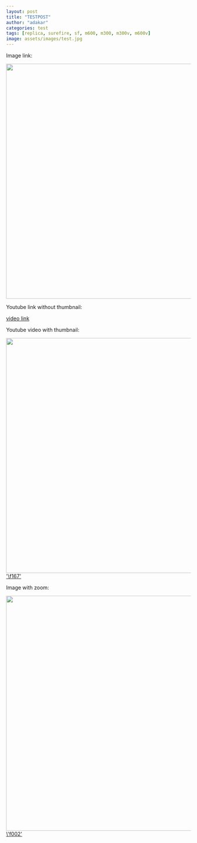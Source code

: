 ```yaml
---
layout: post
title: "TESTPOST"
author: "adakar"
categories: test
tags: [replica, surefire, sf, m600, m300, m300v, m600v]
image: assets/images/test.jpg
---
```


Image link:

[<img class="magnify" src="{{site.baseurl}}assets/images/PeltorWiring.png" width="640"/>]({{site.baseurl}}assets/images/PeltorWiring.png)


Youtube link without thumbnail:

[video link](https://youtu.be/aowfiOAUJhY)

Youtube video with thumbnail:
<div class="video-thumbnail">
  <a href="https://youtu.be/aowfiOAUJhY">
	<img src="https://i.ytimg.com/vi/aowfiOAUJhY/sddefault.jpg" width="640"/>
	<div class="video-thumbnail-centered">'\f167'</div>
  </a>
</div>

Image with zoom:

<div class="image-thumbnail">
	<a href="{{site.baseurl}}assets/images/PeltorWiring.png">
		<img src="{{site.baseurl}}assets/images/PeltorWiring.png" width="640"/>
		<div class="image-thumbnail-centered">\'f002'</div>
	</a>
</div>